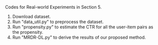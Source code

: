 Codes for Real-world Experiments in Section 5.

1. Download dataset.
2. Run "data_util.py" to preprocess the dataset.
3. Run "propensity.py" to estimate the CTR for all the user-item pairs as the propensity.
4. Run "MRDR-DL.py" to derive the results of our proposed method.
